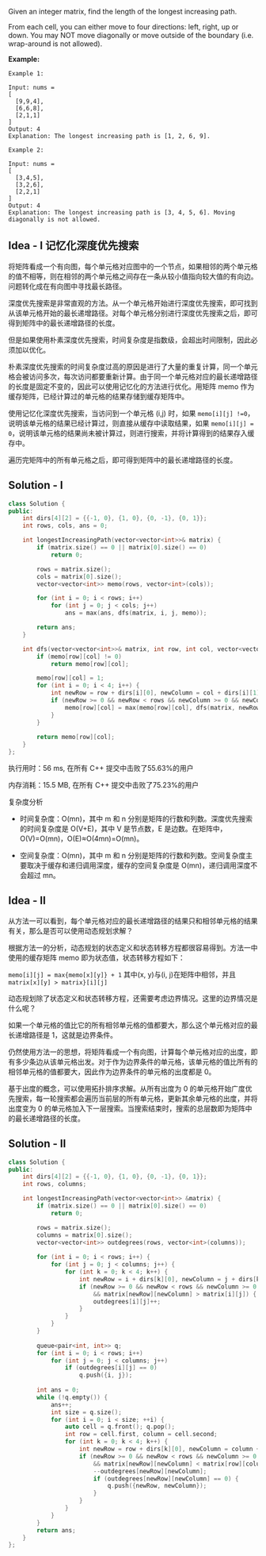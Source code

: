 Given an integer matrix, find the length of the longest increasing path.

From each cell, you can either move to four directions: left, right, up or down. You may NOT move diagonally or move outside of the boundary (i.e. wrap-around is not allowed).



**Example:**
```
Example 1:

Input: nums = 
[
  [9,9,4],
  [6,6,8],
  [2,1,1]
] 
Output: 4 
Explanation: The longest increasing path is [1, 2, 6, 9].

Example 2:

Input: nums = 
[
  [3,4,5],
  [3,2,6],
  [2,2,1]
] 
Output: 4 
Explanation: The longest increasing path is [3, 4, 5, 6]. Moving diagonally is not allowed.
```

## Idea - I 记忆化深度优先搜索

将矩阵看成一个有向图，每个单元格对应图中的一个节点，如果相邻的两个单元格的值不相等，则在相邻的两个单元格之间存在一条从较小值指向较大值的有向边。问题转化成在有向图中寻找最长路径。

深度优先搜索是非常直观的方法。从一个单元格开始进行深度优先搜索，即可找到从该单元格开始的最长递增路径。对每个单元格分别进行深度优先搜索之后，即可得到矩阵中的最长递增路径的长度。

但是如果使用朴素深度优先搜索，时间复杂度是指数级，会超出时间限制，因此必须加以优化。

朴素深度优先搜索的时间复杂度过高的原因是进行了大量的重复计算，同一个单元格会被访问多次，每次访问都要重新计算。由于同一个单元格对应的最长递增路径的长度是固定不变的，因此可以使用记忆化的方法进行优化。用矩阵 memo 作为缓存矩阵，已经计算过的单元格的结果存储到缓存矩阵中。

使用记忆化深度优先搜索，当访问到一个单元格 (i,j) 时，如果 `memo[i][j] !=0`，说明该单元格的结果已经计算过，则直接从缓存中读取结果，如果 `memo[i][j] = 0`，说明该单元格的结果尚未被计算过，则进行搜索，并将计算得到的结果存入缓存中。

遍历完矩阵中的所有单元格之后，即可得到矩阵中的最长递增路径的长度。

## Solution - I

```c++
class Solution {
public:
    int dirs[4][2] = {{-1, 0}, {1, 0}, {0, -1}, {0, 1}};
    int rows, cols, ans = 0;

    int longestIncreasingPath(vector<vector<int>>& matrix) {
        if (matrix.size() == 0 || matrix[0].size() == 0)
            return 0;

        rows = matrix.size();
        cols = matrix[0].size();
        vector<vector<int>> memo(rows, vector<int>(cols));

        for (int i = 0; i < rows; i++)
            for (int j = 0; j < cols; j++)
                ans = max(ans, dfs(matrix, i, j, memo));

        return ans;
    }

    int dfs(vector<vector<int>>& matrix, int row, int col, vector<vector<int>>& memo) {
        if (memo[row][col] != 0)
            return memo[row][col];

        memo[row][col] = 1;
        for (int i = 0; i < 4; i++) {
            int newRow = row + dirs[i][0], newColumn = col + dirs[i][1];
            if (newRow >= 0 && newRow < rows && newColumn >= 0 && newColumn < cols && matrix[newRow][newColumn] > matrix[row][col]) {
                memo[row][col] = max(memo[row][col], dfs(matrix, newRow, newColumn, memo) + 1);
            }
        }
        
        return memo[row][col];
    }
};
```

执行用时：56 ms, 在所有 C++ 提交中击败了55.63%的用户

内存消耗：15.5 MB, 在所有 C++ 提交中击败了75.23%的用户

复杂度分析

- 时间复杂度：O(mn)，其中 m 和 n 分别是矩阵的行数和列数。深度优先搜索的时间复杂度是 O(V+E)，其中 V 是节点数，E 是边数。在矩阵中，O(V)=O(mn)，O(E)≈O(4mn)=O(mn)。

- 空间复杂度：O(mn)，其中 m 和 n 分别是矩阵的行数和列数。空间复杂度主要取决于缓存和递归调用深度，缓存的空间复杂度是 O(mn)，递归调用深度不会超过 mn。

## Idea - II

从方法一可以看到，每个单元格对应的最长递增路径的结果只和相邻单元格的结果有关，那么是否可以使用动态规划求解？

根据方法一的分析，动态规划的状态定义和状态转移方程都很容易得到。方法一中使用的缓存矩阵 memo 即为状态值，状态转移方程如下：

`memo[i][j] = max{memo[x][y]} + 1`  其中(x, y)与(i, j)在矩阵中相邻，并且`matrix[x][y] > matrix}[i][j]`


动态规划除了状态定义和状态转移方程，还需要考虑边界情况。这里的边界情况是什么呢？

如果一个单元格的值比它的所有相邻单元格的值都要大，那么这个单元格对应的最长递增路径是 1，这就是边界条件。

仍然使用方法一的思想，将矩阵看成一个有向图，计算每个单元格对应的出度，即有多少条边从该单元格出发。对于作为边界条件的单元格，该单元格的值比所有的相邻单元格的值都要大，因此作为边界条件的单元格的出度都是 0。

基于出度的概念，可以使用拓扑排序求解。从所有出度为 0 的单元格开始广度优先搜索，每一轮搜索都会遍历当前层的所有单元格，更新其余单元格的出度，并将出度变为 0 的单元格加入下一层搜索。当搜索结束时，搜索的总层数即为矩阵中的最长递增路径的长度。

## Solution - II

```c++
class Solution {
public:
    int dirs[4][2] = {{-1, 0}, {1, 0}, {0, -1}, {0, 1}};
    int rows, columns;

    int longestIncreasingPath(vector<vector<int>> &matrix) {
        if (matrix.size() == 0 || matrix[0].size() == 0)
            return 0;

        rows = matrix.size();
        columns = matrix[0].size();
        vector<vector<int>> outdegrees(rows, vector<int>(columns));
        
        for (int i = 0; i < rows; i++) {
            for (int j = 0; j < columns; j++) {
                for (int k = 0; k < 4; k++) {
                    int newRow = i + dirs[k][0], newColumn = j + dirs[k][1];
                    if (newRow >= 0 && newRow < rows && newColumn >= 0 && newColumn < columns 
                        && matrix[newRow][newColumn] > matrix[i][j]) {
                        outdegrees[i][j]++;
                    }
                }
            }
        }
        
        queue<pair<int, int>> q;
        for (int i = 0; i < rows; i++)
            for (int j = 0; j < columns; j++)
                if (outdegrees[i][j] == 0)
                    q.push({i, j});
                    
        int ans = 0;
        while (!q.empty()) {
            ans++;
            int size = q.size();
            for (int i = 0; i < size; ++i) {
                auto cell = q.front(); q.pop();
                int row = cell.first, column = cell.second;
                for (int k = 0; k < 4; k++) {
                    int newRow = row + dirs[k][0], newColumn = column + dirs[k][1];
                    if (newRow >= 0 && newRow < rows && newColumn >= 0 && newColumn < columns 
                        && matrix[newRow][newColumn] < matrix[row][column]) {
                        --outdegrees[newRow][newColumn];
                        if (outdegrees[newRow][newColumn] == 0) {
                            q.push({newRow, newColumn});
                        }
                    }
                }
            }
        }
        return ans;
    }
};
```

